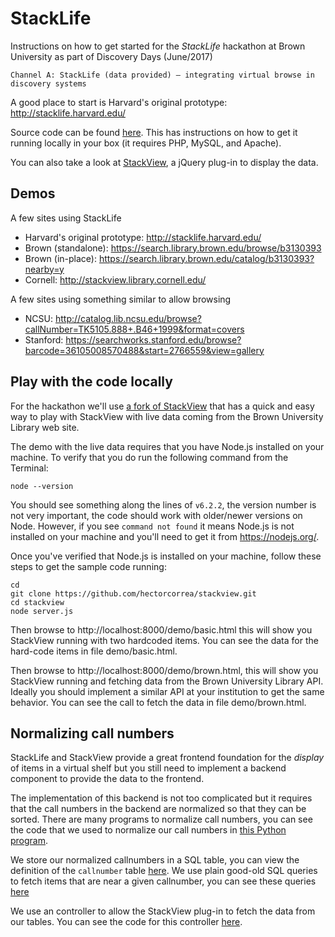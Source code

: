 # StackLife
Instructions on how to get started for the *StackLife* hackathon at Brown University as part of Discovery Days (June/2017)

    Channel A: StackLife (data provided) — integrating virtual browse in discovery systems

A good place to start is Harvard's original prototype: http://stacklife.harvard.edu/

Source code can be found [here](https://github.com/harvard-lil/stacklife). This has instructions on how to get it running locally in your box (it requires PHP, MySQL, and Apache).

You can also take a look at [StackView](https://github.com/harvard-lil/stackview/), a jQuery plug-in to display the data.


## Demos
A few sites using StackLife

* Harvard's original prototype: http://stacklife.harvard.edu/
* Brown (standalone): https://search.library.brown.edu/browse/b3130393
* Brown (in-place): https://search.library.brown.edu/catalog/b3130393?nearby=y
* Cornell: http://stackview.library.cornell.edu/

A few sites using something similar to allow browsing
* NCSU: http://catalog.lib.ncsu.edu/browse?callNumber=TK5105.888+.B46+1999&format=covers
* Stanford: https://searchworks.stanford.edu/browse?barcode=36105008570488&start=2766559&view=gallery


## Play with the code locally
For the hackathon we'll use [a fork of StackView](https://github.com/hectorcorrea/stackview) that has a quick and easy way to play with StackView with live data coming from the Brown University Library web site.

The demo with the live data requires that you have Node.js installed on your machine. To verify that you do run the following command from the Terminal:

```
node --version
```

You should see something along the lines of `v6.2.2`, the version number is not very important, the code should work with older/newer versions on Node. However, if you see `command not found` it means Node.js is not installed on your machine and you'll need to get it from https://nodejs.org/.

Once you've verified that Node.js is installed on your machine, follow these steps to get the sample code running:

```
cd
git clone https://github.com/hectorcorrea/stackview.git
cd stackview
node server.js
```

Then browse to http://localhost:8000/demo/basic.html this will show you StackView running with two hardcoded items. You can see the data for the hard-code items in file demo/basic.html.

Then browse to http://localhost:8000/demo/brown.html, this will show you StackView running and fetching data from the Brown University Library API. Ideally you should implement a similar API at your institution to get the same behavior. You can see the call to fetch the data in file demo/brown.html.


## Normalizing call numbers
StackLife and StackView provide a great frontend foundation for the *display* of items in a virtual shelf but you still need to implement a backend component to provide the data to the frontend.

The implementation of this backend is not too complicated but it requires that the call numbers in the backend are normalized so that they can be sorted. There are many programs to normalize call numbers, you can see the code that we used to normalize our call numbers in [this Python program](https://github.com/Brown-University-Library/bul-search/blob/master/misc/callnumber_norm/callnumbers.py).

We store our normalized callnumbers in a SQL table, you can view the definition of the `callnumber` table [here](https://github.com/Brown-University-Library/bul-search/blob/master/db/schema.rb). We use plain good-old SQL queries to fetch items that are near a given callnumber, you can see these queries [here](https://github.com/Brown-University-Library/bul-search/blob/master/app/models/callnumber.rb)

We use an controller to allow the StackView plug-in to fetch the data from our tables. You can see the code for this controller [here](https://github.com/Brown-University-Library/bul-search/blob/master/app/controllers/api_controller.rb).
